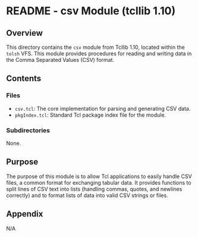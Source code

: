 # README - csv Module (tcllib 1.10)

## Overview

This directory contains the `csv` module from Tcllib 1.10, located within the `tolsh` VFS. This module provides procedures for reading and writing data in the Comma Separated Values (CSV) format.

## Contents

### Files

- `csv.tcl`: The core implementation for parsing and generating CSV data.
- `pkgIndex.tcl`: Standard Tcl package index file for the module.

### Subdirectories

None.

## Purpose

The purpose of this module is to allow Tcl applications to easily handle CSV files, a common format for exchanging tabular data. It provides functions to split lines of CSV text into lists (handling commas, quotes, and newlines correctly) and to format lists of data into valid CSV strings or files.

## Appendix

N/A 